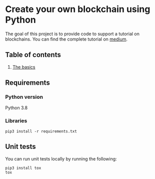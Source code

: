 # Create your own blockchain using Python
The goal of this project is to provide code to support a tutorial on blockchains. You can find the complete tutorial on 
[medium](https://medium.com).

## Table of contents
1. [The basics](https://medium.com/coinmonks/create-your-own-blockchain-using-python-d1250733ce5e)

## Requirements

### Python version
Python 3.8

### Libraries
`pip3 install -r requirements.txt`

## Unit tests
You can run unit tests locally by running the following:
```bash
pip3 install tox
tox
```
